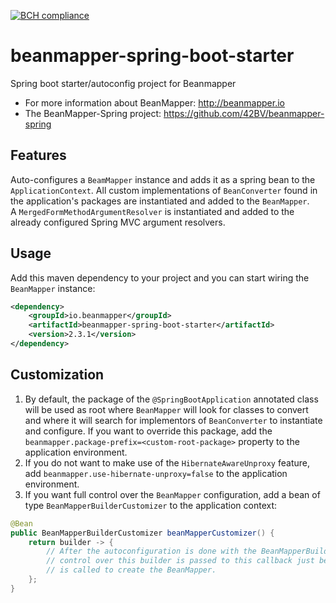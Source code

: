 [![BCH compliance](https://bettercodehub.com/edge/badge/42BV/beanmapper-spring-boot-starter?branch=master)](https://bettercodehub.com/)

# beanmapper-spring-boot-starter

Spring boot starter/autoconfig project for Beanmapper

* For more information about BeanMapper: http://beanmapper.io
* The BeanMapper-Spring project: https://github.com/42BV/beanmapper-spring

## Features

Auto-configures a `BeamMapper` instance and adds it as a spring bean to the `ApplicationContext`.
All custom implementations of `BeanConverter` found in the application's packages are instantiated and added to the `BeanMapper`.  
A `MergedFormMethodArgumentResolver` is instantiated and added to the already configured Spring MVC argument resolvers.

## Usage

Add this maven dependency to your project and you can start wiring the `BeanMapper` instance:

```xml
<dependency>
    <groupId>io.beanmapper</groupId>
    <artifactId>beanmapper-spring-boot-starter</artifactId>
    <version>2.3.1</version>
</dependency>
```

## Customization

1. By default, the package of the `@SpringBootApplication` annotated class will be used as root where `BeanMapper` will look for classes to convert and
where it will search for implementors of `BeanConverter` to instantiate and configure.
If you want to override this package, add the `beanmapper.package-prefix=<custom-root-package>` property to the application environment.
2. If you do not want to make use of the `HibernateAwareUnproxy` feature, add `beanmapper.use-hibernate-unproxy=false` to the application environment.
3. If you want full control over the `BeanMapper` configuration, add a bean of type `BeanMapperBuilderCustomizer` to the application context:

```java
@Bean
public BeanMapperBuilderCustomizer beanMapperCustomizer() {
    return builder -> {
        // After the autoconfiguration is done with the BeanMapperBuilder,
        // control over this builder is passed to this callback just before build()
        // is called to create the BeanMapper.
    };
}
```